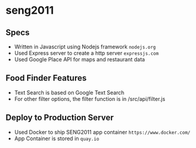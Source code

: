 # seng2011

## Specs

- Written in Javascript using Nodejs framework `nodejs.org`
- Used Express server to create a http server `expressjs.com`
- Used Google Place API for maps and restaurant data

## Food Finder Features
- Text Search is based on Google Text Search
- For other filter options, the filter function is in /src/api/filter.js

## Deploy to Production Server
- Used Docker to ship SENG2011 app container `https://www.docker.com/`
- App Container is stored in `quay.io`